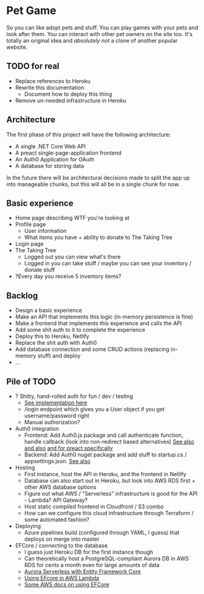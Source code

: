# Pet Game

So you can like adopt pets and stuff. You can play games with your pets and look after them. You can interact with other pet owners on the site too. It's totally an original idea and _absolutely not_ a clone of another popular website.

## TODO for real
  - Replace references to Heroku
  - Rewrite this documentation
    - Document how to deploy this thing
  - Remove un-needed infrastructure in Heroku

## Architecture

The first phase of this project will have the following architecture:
  - A single .NET Core Web API
  - A preact single-page-application frontend
  - An Auth0 Application for OAuth
  - A database for storing data

In the future there will be architectural decisions made to split the app up into manageable chunks, but this will all be in a single chunk for now.

## Basic experience
  - Home page describing WTF you're looking at
  - Profile page
    - User information
    - What items you have + ability to donate to The Taking Tree
  - Login page
  - The Taking Tree
    - Logged out you can view what's there
    - Logged in you can take stuff / maybe you can see your inventory / donate stuff
  - ?Every day you receive 5 inventory items?

## Backlog
  - Design a basic experience
  - Make an API that implements this logic (in-memory persistence is fine)
  - Make a frontend that implements this experience and calls the API
  - Add some shit auth to it to complete the experience
  - Deploy this to Heroku, Netlify
  - Replace the shit auth with Auth0
  - Add database connection and some CRUD actions (replacing in-memory stuff) and deploy
  - ...

## Pile of TODO
  - ? Shitty, hand-rolled auth for fun / dev / testing
    - [See implementation here](https://jasonwatmore.com/post/2019/10/21/aspnet-core-3-basic-authentication-tutorial-with-example-api#:~:text=The%20basic%20authentication%20handler%20is,overriding%20the%20HandleAuthenticateAsync)
    - /login endpoint which gives you a User object if you get username/password right
    - Manual authorization?
  - Auth0 integration
    - Frontend: Add Auth0.js package and call authenticate function, handle callback (look into non-redirect based alternatives) [See also](https://auth0.com/docs/libraries/auth0-single-page-app-sdk/migrate-from-auth0-js-to-the-auth0-single-page-app-sdk) [and also](https://auth0.com/docs/quickstart/spa) [and for preact specifically](https://auth0.com/blog/preact-authentication-tutorial/)
    - Backend: Add Auth0 nuget package and add stuff to startup.cs / appsettings.json. [See also](https://auth0.com/docs/quickstart/webapp/aspnet-core-3)
  - Hosting
    - First instance, host the API in Heroku, and the frontend in Netlify
    - Database can also start out in Heroku, but look into AWS RDS first + other AWS database options
    - Figure out what AWS / "Serverless" infrastructure is good for the API - Lambda? API Gateway?
    - Host static compiled frontend in Cloudfront / S3 combo
    - How can we configure this cloud infrastructure through Terraform / some automated fashion?
  - Deploying
    - Azure pipelines build (configured through YAML, I guess) that deploys on merge into master
  - EFCore / connecting to the database
    - I guess just Heroku DB for the first instance though
    - Can theoretically host a PostgreSQL-compliant Aurora DB in AWS RDS for cents a month even for large amounts of data
    - [Aurora Serverless with Entity Framework Core](https://www.chaseaucoin.com/posts/aurora-serverless-lambda-with-entity-framework-core/#time-to-make-the-donuts)
    - [Using EFcore in AWS Lambda](https://blog.tonysneed.com/2018/12/21/use-ef-core-with-aws-lambda-functions/)
    - [Some AWS docs on using EFCore](https://docs.aws.amazon.com/elasticbeanstalk/latest/dg/create_deploy_NET.rds.html)